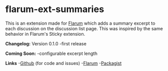 # flarum-ext-summaries

This is an extension made for [Flarum](https://github.com/flarum/flarum) which adds a summary excerpt to each discussion on the discussion list page. This was inspired by the same behavior in Flarum's Sticky extension. 

**Changelog:**
Version 0.1.0
-first release

**Coming Soon:**
-configurable excerpt length

**Links**
-[Github](https://github.com/jordanjay29/flarum-ext-summaries) (for code and issues)
-[Flarum]()
-[Packagist]()